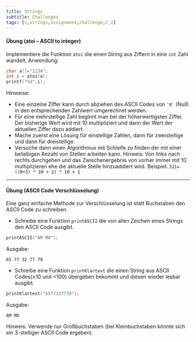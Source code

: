 ```yaml
---
title: Strings
subtitle: Challenges
tags: [c,strings,assignment,challenge,C_2]
---
```


#### Übung (atoi – ASCII to integer)

Implementiere die Funktion `atoi` die einen String aus Ziffern in eine `int` Zahl wandelt. 
Anwendung:

```c
char a[]="1234";
int i = atoi(a);
printf("%d",i);
```

Hinweise:

- Eine einzelne Ziffer kann durch abziehen des ASCII Codes von `'0'` (Null) in den entsprechenden Zahlwert umgerechnet werden.
- Für eine mehrstellige Zahl beginnt man bei der höherwertigsten Ziffer. Der bisherige Wert wird mit 10 multipliziert und dann der Wert der aktuellen Ziffer dazu addiert.
- Mache zuerst eine Lösung für einstellige Zahlen, dann für zweistellige und dann für dreistellige. 
- Versuche dann einen Algorithmus mit Schleife zu finden der mit einer beliebigen Anzahl von Stellen arbeiten kann. Hinweis: Von links nach rechts durchgehen und das Zwischenergebnis von vorher immer mit 10 multiplizieren ehe die aktuelle Stelle hinzuaddiert wird. Beispiel: `321=((0+3) * 10 + 2) * 10 + 1`



---

#### Übung (ASCII Code Verschlüsselung)

Eine ganz einfache Methode zur Verschlüsselung ist statt Buchstaben den ASCII Code zu schreiben.

- Schreibe eine Funktion `printASCII` die von allen Zeichen eines Strings den ASCII Code ausgibt.

```c
printASCII("AM MO");
```

Ausgabe:

```
65 77 32 77 79
```

- Schreibe eine Funktion `printKlartext` die einen String aus ASCII Codes(≥10 und <100) übergeben bekommt und diesen wieder lesbar ausgibt.

```c
printKlartext("6577327779");
```

Ausgabe:

```
AM MO
```

Hinweis:
Verwende nur Großbuchstaben (bei Kleinbuchstaben könnte sich ein 3-stelliger ASCII Code ergeben).

